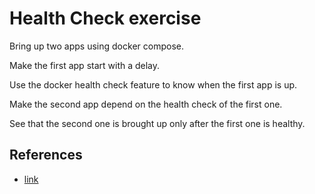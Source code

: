 # Health Check exercise

Bring up two apps using docker compose.

Make the first app start with a delay.

Use the docker health check feature to know when the first app is up.

Make the second app depend on the health check of the first one.

See that the second one is brought up only after the first one is healthy.

## References
- [link](https://docs.docker.com/reference/dockerfile/#healthcheck)
